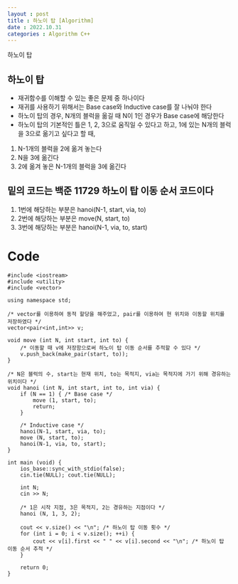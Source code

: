 ```yaml
---
layout : post
title : 하노이 탑 [Algorithm]
date : 2022.10.31
categories : Algorithm C++
---
```


하노이 탑


## 하노이 탑 

- 재귀함수를 이해할 수 있는 좋은 문제 중 하나이다
- 재귀를 사용하기 위해서는 Base case와 Inductive case를 잘 나눠야 한다
- 하노이 탑의 경우, N개의 블럭을 옮길 때 N이 1인 경우가 Base case에 해당한다
- 하노이 탑의 기본적인 틀은 1, 2, 3으로 움직일 수 있다고 하고, 1에 있는 N개의 블럭을 3으로 옮기고 싶다고 할 때,

1. N-1개의 블럭을 2에 옮겨 놓는다
2. N을 3에 옮긴다
3. 2에 옮겨 놓은 N-1개의 블럭을 3에 옮긴다        

## 밑의 코드는 백준 11729 하노이 탑 이동 순서 코드이다
1. 1번에 해당하는 부분은 hanoi(N-1, start, via, to)
2. 2번에 해당하는 부분은 move(N, start, to)
3. 3번에 해당하는 부분은 hanoi(N-1, via, to, start)     

# Code      
```
#include <iostream>
#include <utility>
#include <vector>

using namespace std;

/* vector를 이용하여 동적 할당을 해주었고, pair를 이용하여 현 위치와 이동할 위치를 저장하였다 */
vector<pair<int,int>> v; 

void move (int N, int start, int to) {
    /* 이동할 때 v에 저장함으로써 하노이 탑 이동 순서를 추적할 수 있다 */
    v.push_back(make_pair(start, to)); 
}

/* N은 블럭의 수, start는 현재 위치, to는 목적지, via는 목적지에 가기 위해 경유하는 위치이다 */
void hanoi (int N, int start, int to, int via) { 
    if (N == 1) { /* Base case */
        move (1, start, to);
        return;
    }

    /* Inductive case */
    hanoi(N-1, start, via, to);
    move (N, start, to);
    hanoi(N-1, via, to, start);
}

int main (void) {
    ios_base::sync_with_stdio(false);
    cin.tie(NULL); cout.tie(NULL);

    int N;
    cin >> N;

    /* 1은 시작 지점, 3은 목적지, 2는 경유하는 지점이다 */
    hanoi (N, 1, 3, 2); 

    cout << v.size() << "\n"; /* 하노이 탑 이동 횟수 */
    for (int i = 0; i < v.size(); ++i) {
        cout << v[i].first << " " << v[i].second << "\n"; /* 하노이 탑 이동 순서 추적 */
    }

    return 0;
}
```



